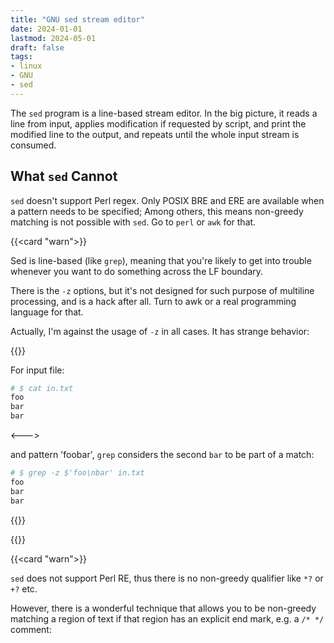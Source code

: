 ```yaml
---
title: "GNU sed stream editor"
date: 2024-01-01
lastmod: 2024-05-01
draft: false
tags:
- linux
- GNU
- sed
---
```


The `sed` program is a line-based stream editor.
In the big picture, it reads a line from input, applies modification if requested by script, and print the modified line to the output,
and repeats until the whole input stream is consumed.

## What `sed` Cannot

`sed` doesn't support Perl regex. Only POSIX BRE and ERE are available when a pattern needs to be specified;
Among others, this means non-greedy matching is not possible with `sed`. Go to `perl` or `awk` for that.

{{<card "warn">}}

Sed is line-based (like `grep`), meaning that you're likely to get into trouble whenever you want to do something across the LF boundary.

There is the `-z` options, but it's not designed for such purpose of multiline processing, and is a hack after all.
Turn to awk or a real programming language for that.

Actually, I'm against the usage of `-z` in all cases. It has strange behavior:

{{<columns>}}

For input file:

```sh
# $ cat in.txt 
foo
bar
bar
```

<--->

and pattern 'foo<LF>bar', `grep` considers the second `bar` to be part of a match:

```sh
# $ grep -z $'foo\nbar' in.txt
foo
bar
bar
```

{{</columns>}}

{{</card>}}




{{<card "warn">}}

`sed` does not support Perl RE, thus there is no non-greedy qualifier like `*?` or `+?` etc.

However, there is a wonderful technique that allows you to be non-greedy matching a region of text if that region has an explicit
end mark, e.g. a `/* */` comment:
